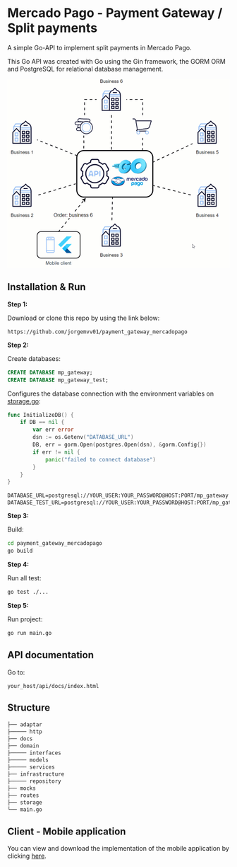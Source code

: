 # Mercado Pago - Payment Gateway / Split payments
A simple Go-API to implement split payments in Mercado Pago.

This Go API was created with Go using the Gin framework, the GORM ORM and PostgreSQL for relational database management.

![UI](https://github.com/jorgemvv01/payment_gateway_mercadopago/blob/main/mp_payment_gateway.gif)

## Installation & Run
**Step 1:**

Download or clone this repo by using the link below:
```
https://github.com/jorgemvv01/payment_gateway_mercadopago
```

**Step 2:**

Create databases:
```sql
CREATE DATABASE mp_gateway;
CREATE DATABASE mp_gateway_test;
```
Configures the database connection with the environment variables on [storage.go](https://github.com/jorgemvv01/payment_gateway_mercadopago/blob/main/storage/storage.go):
```go
func InitializeDB() {
    if DB == nil {
        var err error
        dsn := os.Getenv("DATABASE_URL")
        DB, err = gorm.Open(postgres.Open(dsn), &gorm.Config{})
        if err != nil {
            panic("failed to connect database")
        }
    }
}
```
```
DATABASE_URL=postgresql://YOUR_USER:YOUR_PASSWORD@HOST:PORT/mp_gateway
DATABASE_TEST_URL=postgresql://YOUR_USER:YOUR_PASSWORD@HOST:PORT/mp_gateway_test
```
**Step 3:**

Build:
```bash
cd payment_gateway_mercadopago
go build
```

**Step 4:**

Run all test:
```bash
go test ./...
```

**Step 5:**

Run project:
```bash
go run main.go
```



## API documentation
Go to:
```
your_host/api/docs/index.html
```

## Structure
```
├── adaptar
├───── http
├── docs
├── domain
├───── interfaces
├───── models
├───── services
├── infrastructure
├───── repository
├── mocks
├── routes
├── storage
└── main.go
```
## Client - Mobile application
You can view and download the implementation of the mobile application by clicking [here](https://github.com/jorgemvv01/mp_payment_client).
